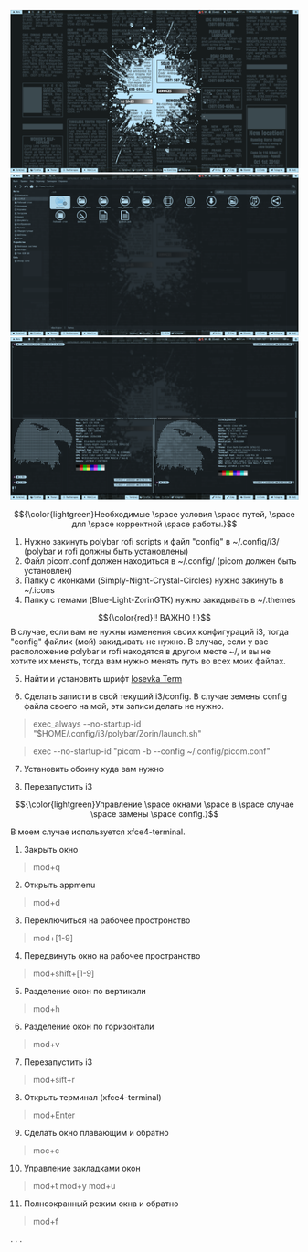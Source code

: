 ![](./screenshots/gitScreen3.png)
![](./screenshots/gitScreen2.png)
![](./screenshots/gitScreen1.png)

$${\color{lightgreen}Необходимые \space условия \space путей, \space для \space корректной \space работы.}$$

1. Нужно закинуть polybar rofi scripts и файл "config" в ~/.config/i3/ (polybar и rofi должны быть установлены)
2. Файл picom.conf должен находиться в ~/.config/ (picom должен быть установлен)
3. Папку с иконками (Simply-Night-Crystal-Circles) нужно закинуть в ~/.icons
4. Папку с темами (Blue-Light-ZorinGTK) нужно закидывать в ~/.themes

$${\color{red}!! ВАЖНО !!}$$
В случае, если вам не нужны изменения своих конфигураций i3, тогда "config" файлик (мой) закидывать не нужно.
В случае, если у вас расположение polybar и rofi находятся в другом месте ~/, и вы не хотите их менять, тогда вам нужно менять путь во всех моих файлах.

5. Найти и установить шрифт [Iosevka Term](https://github.com/be5invis/Iosevka)

6. Сделать записти в свой текущий i3/config. В случае земены config файла своего на мой, эти записи делать не нужно.


> exec_always --no-startup-id "$HOME/.config/i3/polybar/Zorin/launch.sh"

> exec --no-startup-id "picom -b --config ~/.config/picom.conf"

7. Установить обоину куда вам нужно

8. Перезапустить i3


$${\color{lightgreen}Управление \space окнами \space в \space случае \space замены \space config.}$$

В моем случае используется xfce4-terminal.

1. Закрыть окно
> mod+q

2. Открыть appmenu
> mod+d

3. Переключиться на рабочее простронство
> mod+[1-9]

4. Передвинуть окно на рабочее пространство
> mod+shift+[1-9]

5. Разделение окон по вертикали
> mod+h

6. Разделение окон по горизонтали
> mod+v

7. Перезапустить i3
> mod+sift+r

8. Открыть терминал (xfce4-terminal)
> mod+Enter

9. Сделать окно плавающим и обратно
> moc+c

10. Управление закладками окон
> mod+t
> mod+y
> mod+u

11. Полноэкранный режим окна и обратно
> mod+f

.
.
.